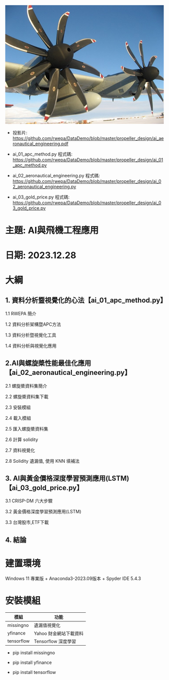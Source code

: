 <img src="imgs/propeller.jpg">

+ 投影片: https://github.com/rwepa/DataDemo/blob/master/propeller_design/ai_aeronautical_engineering.pdf

+ ai_01_apc_method.py 程式碼: 
https://github.com/rwepa/DataDemo/blob/master/propeller_design/ai_01_apc_method.py

+ ai_02_aeronautical_engineering.py 程式碼: 
https://github.com/rwepa/DataDemo/blob/master/propeller_design/ai_02_aeronautical_engineering.py

+ ai_03_gold_price.py 程式碼: 
https://github.com/rwepa/DataDemo/blob/master/propeller_design/ai_03_gold_price.py

# 主題: AI與飛機工程應用
# 日期: 2023.12.28

# 大綱

## 1. 資料分析暨視覺化的心法【ai_01_apc_method.py】

1.1 RWEPA 簡介

1.2 資料分析架構暨APC方法

1.3 資料分析暨視覺化工具

1.4 資料分析與視覺化應用

## 2.AI與螺旋槳性能最佳化應用【ai_02_aeronautical_engineering.py】

2.1 螺旋槳資料集簡介

2.2 螺旋槳資料集下載

2.3 安裝模組

2.4 載入模組

2.5 匯入螺旋槳資料集

2.6 計算 solidity

2.7 資料視覺化

2.8 Solidity 遺漏值, 使用 KNN 填補法

## 3. AI與黃金價格深度學習預測應用(LSTM) 【ai_03_gold_price.py】

3.1 CRISP-DM 六大步驟

3.2 黃金價格深度學習預測應用(LSTM)

3.3 台灣股市,ETF下載

## 4. 結論

# 建置環境

Windows 11 專業版 + Anaconda3-2023.09版本 + Spyder IDE 5.4.3

# 安裝模組

| 模組 | 功能 |
| --- | --- |
| missingno | 遺漏值視覺化 |
| yfinance | Yahoo 財金網站下載資料 |
| tensorflow | Tensorflow 深度學習 |

+ pip install missingno

+ pip install yfinance

+ pip install tensorflow
